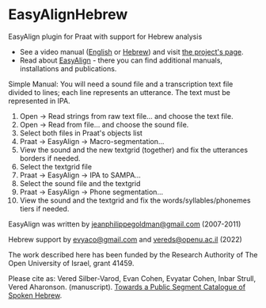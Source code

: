 # EasyAlignHebrew
EasyAlign plugin for Praat with support for Hebrew analysis

* See a video manual ([English](https://openu.zoom.us/rec/share/9Yg_xeE5SnXKK7jh9y0ivqcB_fJ2hSFTUm139Y4LAJZgkPfIxE3fZZzWg9PwWPrg.Fcwbn87UjyPBE5rh?startTime=1654683393000) or [Hebrew](https://openu.zoom.us/rec/play/nGu3CeXSg3XtV3ioldy-FfUQbDCL30n7-LQjA6neI2cYSyU0tnZmiZA6LZrXLq9kPuYop3A2LcxFZVzP.y-39NAiaqtuxcYZ3?startTime=1655014775000&_x_zm_rtaid=UB7KabwnQqWButWneFNRtQ.1655035123155.ba6434aef661507106a37360ccbee35a&_x_zm_rhtaid=940)) and visit [the project's page](https://www.openu.ac.il/en/omilab/pages/Phoneme-Aligner.aspx).
* Read about [EasyAlign](http://latlcui.unige.ch/phonetique/easyalign.php) - there you can find additional manuals, installations and publications.

Simple Manual:
You will need a sound file and a transcription text file divided to lines; each line represents an utterance. The text must be represented in IPA.
1. Open -> Read strings from raw text file... and choose the text file.
2. Open -> Read from file... and choose the sound file.
3. Select both files in Praat's objects list
4. Praat -> EasyAlign -> Macro-segmentation...
5. View the sound and the new textgrid (together) and fix the utterances borders if needed.
6. Select the textgrid file
7. Praat -> EasyAlign -> IPA to SAMPA...
8. Select the sound file and the textgrid
9. Praat -> EasyAlign -> Phone segmentation...
10. View the sound and the textgrid and fix the words/syllables/phonemes tiers if needed.

EasyAlign was written by jeanphilippegoldman@gmail.com (2007-2011)

Hebrew support by evyaco@gmail.com and vereds@openu.ac.il (2022)


The work described here has been funded by the Research Authority of The Open University of Israel, grant 41459. 

Please cite as:
Vered Silber-Varod, Evan Cohen, Evyatar Cohen, Inbar Strull, Vered Aharonson. (manuscript). [Towards a Public Segment Catalogue of Spoken Hebrew](https://www.researchgate.net/publication/360463146_Towards_a_Public_Segment_Catalogue_of_Spoken_Hebrew).
